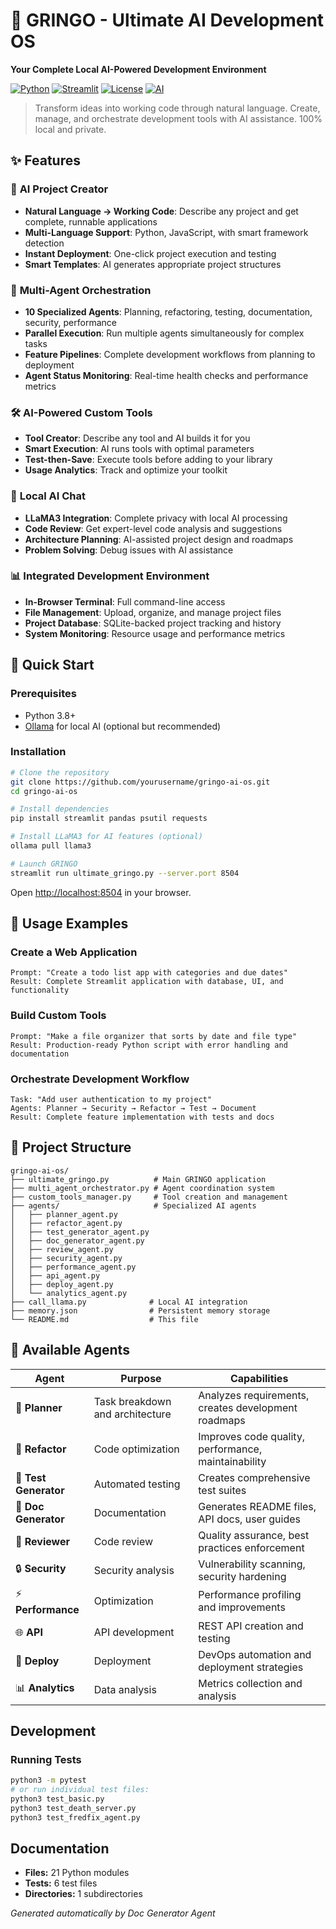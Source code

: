 # 🤖 GRINGO - Ultimate AI Development OS

**Your Complete Local AI-Powered Development Environment**

[![Python](https://img.shields.io/badge/Python-3.8+-blue.svg)](https://python.org)
[![Streamlit](https://img.shields.io/badge/Streamlit-1.28+-red.svg)](https://streamlit.io)
[![License](https://img.shields.io/badge/License-MIT-green.svg)](LICENSE)
[![AI](https://img.shields.io/badge/AI-LLaMA3-purple.svg)](https://ollama.ai)

> Transform ideas into working code through natural language. Create, manage, and orchestrate development tools with AI assistance. 100% local and private.

## ✨ Features

### 🚀 **AI Project Creator**
- **Natural Language → Working Code**: Describe any project and get complete, runnable applications
- **Multi-Language Support**: Python, JavaScript, with smart framework detection
- **Instant Deployment**: One-click project execution and testing
- **Smart Templates**: AI generates appropriate project structures

### 🤖 **Multi-Agent Orchestration**
- **10 Specialized Agents**: Planning, refactoring, testing, documentation, security, performance
- **Parallel Execution**: Run multiple agents simultaneously for complex tasks
- **Feature Pipelines**: Complete development workflows from planning to deployment
- **Agent Status Monitoring**: Real-time health checks and performance metrics

### 🛠️ **AI-Powered Custom Tools**
- **Tool Creator**: Describe any tool and AI builds it for you
- **Smart Execution**: AI runs tools with optimal parameters
- **Test-then-Save**: Execute tools before adding to your library
- **Usage Analytics**: Track and optimize your toolkit

### 💬 **Local AI Chat**
- **LLaMA3 Integration**: Complete privacy with local AI processing
- **Code Review**: Get expert-level code analysis and suggestions
- **Architecture Planning**: AI-assisted project design and roadmaps
- **Problem Solving**: Debug issues with AI assistance

### 📊 **Integrated Development Environment**
- **In-Browser Terminal**: Full command-line access
- **File Management**: Upload, organize, and manage project files
- **Project Database**: SQLite-backed project tracking and history
- **System Monitoring**: Resource usage and performance metrics

## 🎯 Quick Start

### Prerequisites
- Python 3.8+
- [Ollama](https://ollama.ai) for local AI (optional but recommended)

### Installation

```bash
# Clone the repository
git clone https://github.com/yourusername/gringo-ai-os.git
cd gringo-ai-os

# Install dependencies
pip install streamlit pandas psutil requests

# Install LLaMA3 for AI features (optional)
ollama pull llama3

# Launch GRINGO
streamlit run ultimate_gringo.py --server.port 8504
```

Open [http://localhost:8504](http://localhost:8504) in your browser.

## 🚀 Usage Examples

### Create a Web Application
```
Prompt: "Create a todo list app with categories and due dates"
Result: Complete Streamlit application with database, UI, and functionality
```

### Build Custom Tools
```
Prompt: "Make a file organizer that sorts by date and file type"
Result: Production-ready Python script with error handling and documentation
```

### Orchestrate Development Workflow
```
Task: "Add user authentication to my project"
Agents: Planner → Security → Refactor → Test → Document
Result: Complete feature implementation with tests and docs
```

## 📁 Project Structure

```
gringo-ai-os/
├── ultimate_gringo.py          # Main GRINGO application
├── multi_agent_orchestrator.py # Agent coordination system
├── custom_tools_manager.py     # Tool creation and management
├── agents/                     # Specialized AI agents
│   ├── planner_agent.py
│   ├── refactor_agent.py
│   ├── test_generator_agent.py
│   ├── doc_generator_agent.py
│   ├── review_agent.py
│   ├── security_agent.py
│   ├── performance_agent.py
│   ├── api_agent.py
│   ├── deploy_agent.py
│   └── analytics_agent.py
├── call_llama.py              # Local AI integration
├── memory.json                # Persistent memory storage
└── README.md                  # This file
```

## 🤖 Available Agents

| Agent | Purpose | Capabilities |
|-------|---------|-------------|
| 🧠 **Planner** | Task breakdown and architecture | Analyzes requirements, creates development roadmaps |
| 🔧 **Refactor** | Code optimization | Improves code quality, performance, maintainability |
| 🧪 **Test Generator** | Automated testing | Creates comprehensive test suites |
| 📖 **Doc Generator** | Documentation | Generates README files, API docs, user guides |
| 👥 **Reviewer** | Code review | Quality assurance, best practices enforcement |
| 🔒 **Security** | Security analysis | Vulnerability scanning, security hardening |
| ⚡ **Performance** | Optimization | Performance profiling and improvements |
| 🌐 **API** | API development | REST API creation and testing |
| 🚀 **Deploy** | Deployment | DevOps automation and deployment strategies |
| 📊 **Analytics** | Data analysis | Metrics collection and analysis |

## Development

### Running Tests

```bash
python3 -m pytest
# or run individual test files:
python3 test_basic.py
python3 test_death_server.py
python3 test_fredfix_agent.py
```

## Documentation

- **Files:** 21 Python modules
- **Tests:** 6 test files
- **Directories:** 1 subdirectories

*Generated automatically by Doc Generator Agent*
